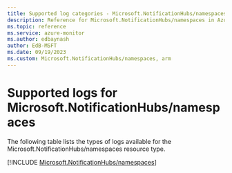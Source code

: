 ```yaml
---
title: Supported log categories - Microsoft.NotificationHubs/namespaces
description: Reference for Microsoft.NotificationHubs/namespaces in Azure Monitor Logs.
ms.topic: reference
ms.service: azure-monitor
ms.author: edbaynash
author: EdB-MSFT
ms.date: 09/19/2023
ms.custom: Microsoft.NotificationHubs/namespaces, arm
---
```





# Supported logs for Microsoft.NotificationHubs/namespaces  
The following table lists the types of logs available for the Microsoft.NotificationHubs/namespaces resource type.
  
  
[!INCLUDE [Microsoft.NotificationHubs/namespaces](./includes/Microsoft-NotificationHubs-namespaces-logs-include.md)]
  
